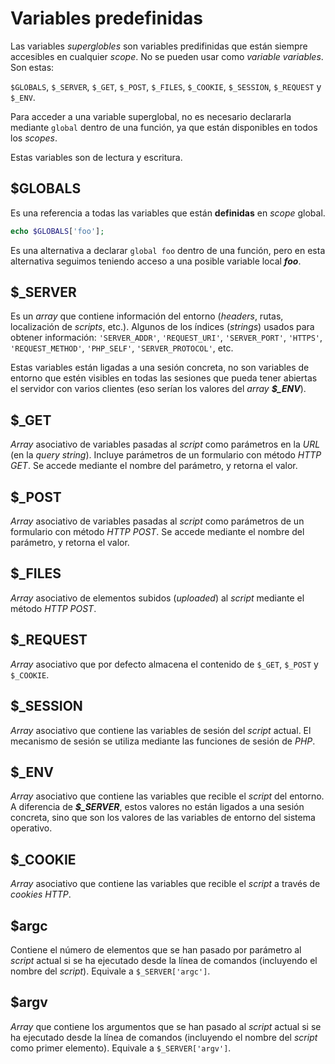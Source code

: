 # Variables predefinidas

Las variables *superglobles* son variables predifinidas que están siempre accesibles en cualquier *scope*. No se pueden usar como *variable variables*. Son estas:

`$GLOBALS`, `$_SERVER`, `$_GET`, `$_POST`, `$_FILES`, `$_COOKIE`, `$_SESSION`, `$_REQUEST` y `$_ENV`.

Para acceder a una variable superglobal, no es necesario declararla mediante `global` dentro de una función, ya que están disponibles en todos los *scopes*.

Estas variables son de lectura y escritura.

## $GLOBALS

Es una referencia a todas las variables que están **definidas** en *scope* global.

```php
echo $GLOBALS['foo'];
```

Es una alternativa a declarar `global foo` dentro de una función, pero en esta alternativa seguimos teniendo acceso a una posible variable local ***foo***.

## $_SERVER

Es un *array* que contiene información del entorno (*headers*, rutas, localización de *scripts*, etc.). Algunos de los índices (*strings*) usados para obtener información: `'SERVER_ADDR'`, `'REQUEST_URI'`, `'SERVER_PORT'`, `'HTTPS'`, `'REQUEST_METHOD'`, `'PHP_SELF'`, `'SERVER_PROTOCOL'`, etc.

Estas variables están ligadas a una sesión concreta, no son variables de entorno que estén visibles en todas las sesiones que pueda tener abiertas el servidor con varios clientes (eso serían los valores del *array* ***\$_ENV***).

## $_GET

*Array* asociativo de variables pasadas al *script* como parámetros en la *URL* (en la *query string*). Incluye parámetros de un formulario con método *HTTP GET*. Se accede mediante el nombre del parámetro, y retorna el valor.

## $_POST

*Array* asociativo de variables pasadas al *script* como parámetros de un formulario con método *HTTP POST*. Se accede mediante el nombre del parámetro, y retorna el valor.

## $_FILES

*Array* asociativo de elementos subidos (*uploaded*) al *script* mediante el método *HTTP POST*.

## $_REQUEST

*Array* asociativo que por defecto almacena el contenido de `$_GET`, `$_POST` y `$_COOKIE`.

## $_SESSION

*Array* asociativo que contiene las variables de sesión del *script* actual. El mecanismo de sesión se utiliza mediante las funciones de sesión de *PHP*.

## $_ENV

*Array* asociativo que contiene las variables que recible el *script* del entorno. A diferencia de ***\$_SERVER***, estos valores no están ligados a una sesión concreta, sino que son los valores de las variables de entorno del sistema operativo.

## $_COOKIE

*Array* asociativo que contiene las variables que recible el *script* a través de *cookies HTTP*.

## $argc

Contiene el número de elementos que se han pasado por parámetro al *script* actual si se ha ejecutado desde la línea de comandos (incluyendo el nombre del *script*). Equivale a `$_SERVER['argc']`.

## $argv

*Array* que contiene los argumentos que se han pasado al *script* actual si se ha ejecutado desde la línea de comandos (incluyendo el nombre del *script* como primer elemento). Equivale a `$_SERVER['argv']`.
